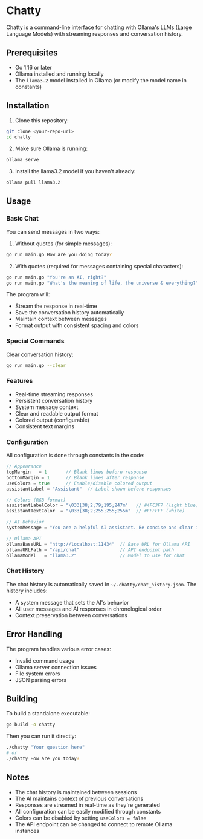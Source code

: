 # Chatty

Chatty is a command-line interface for chatting with Ollama's LLMs (Large Language Models) with streaming responses and conversation history.

## Prerequisites

- Go 1.16 or later
- Ollama installed and running locally
- The `llama3.2` model installed in Ollama (or modify the model name in constants)

## Installation

1. Clone this repository:

```bash
git clone <your-repo-url>
cd chatty
```

2. Make sure Ollama is running:

```bash
ollama serve
```

3. Install the llama3.2 model if you haven't already:

```bash
ollama pull llama3.2
```

## Usage

### Basic Chat

You can send messages in two ways:

1. Without quotes (for simple messages):

```bash
go run main.go How are you doing today?
```

2. With quotes (required for messages containing special characters):

```bash
go run main.go "You're an AI, right?"
go run main.go "What's the meaning of life, the universe & everything?"
```

The program will:

- Stream the response in real-time
- Save the conversation history automatically
- Maintain context between messages
- Format output with consistent spacing and colors

### Special Commands

Clear conversation history:

```bash
go run main.go --clear
```

### Features

- Real-time streaming responses
- Persistent conversation history
- System message context
- Clear and readable output format
- Colored output (configurable)
- Consistent text margins

### Configuration

All configuration is done through constants in the code:

```go
// Appearance
topMargin   = 1       // Blank lines before response
bottomMargin = 1      // Blank lines after response
useColors = true      // Enable/disable colored output
assistantLabel = "Assistant"  // Label shown before responses

// Colors (RGB format)
assistantLabelColor = "\033[38;2;79;195;247m"   // #4FC3F7 (light blue)
assistantTextColor  = "\033[38;2;255;255;255m"  // #FFFFFF (white)

// AI Behavior
systemMessage = "You are a helpful AI assistant. Be concise and clear in your responses."

// Ollama API
ollamaBaseURL = "http://localhost:11434"  // Base URL for Ollama API
ollamaURLPath = "/api/chat"               // API endpoint path
ollamaModel   = "llama3.2"                // Model to use for chat
```

### Chat History

The chat history is automatically saved in `~/.chatty/chat_history.json`. The history includes:

- A system message that sets the AI's behavior
- All user messages and AI responses in chronological order
- Context preservation between conversations

## Error Handling

The program handles various error cases:

- Invalid command usage
- Ollama server connection issues
- File system errors
- JSON parsing errors

## Building

To build a standalone executable:

```bash
go build -o chatty
```

Then you can run it directly:

```bash
./chatty "Your question here"
# or
./chatty How are you today?
```

## Notes

- The chat history is maintained between sessions
- The AI maintains context of previous conversations
- Responses are streamed in real-time as they're generated
- All configuration can be easily modified through constants
- Colors can be disabled by setting `useColors = false`
- The API endpoint can be changed to connect to remote Ollama instances
